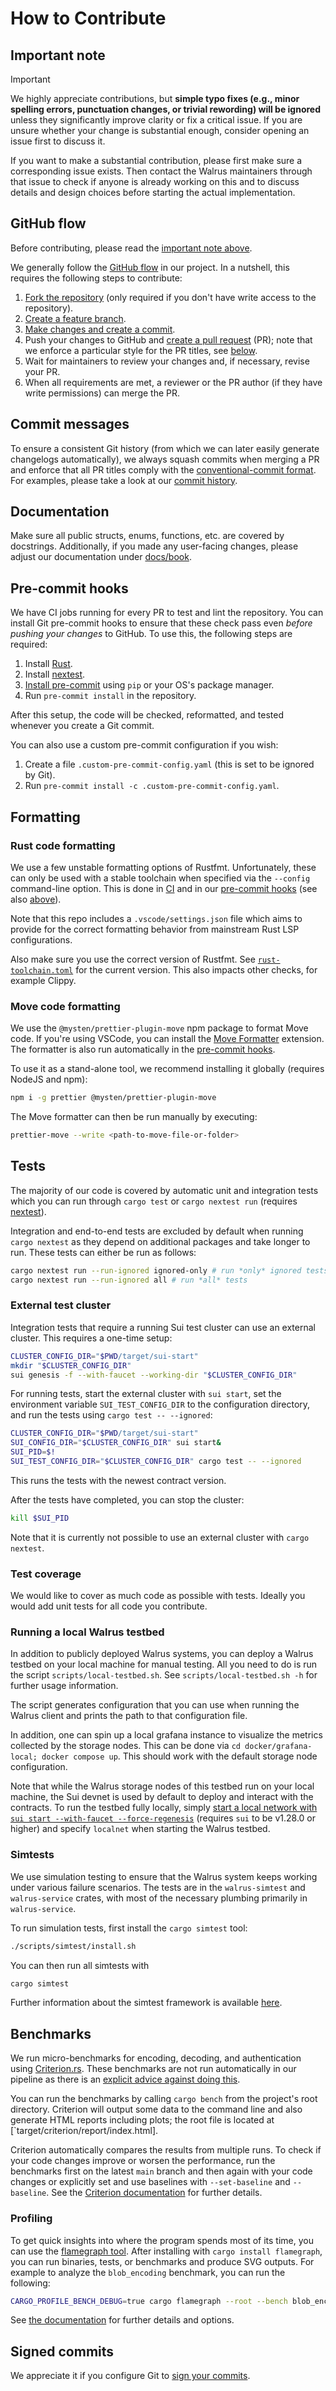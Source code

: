 # How to Contribute

## Important note

> [!IMPORTANT]
> We highly appreciate contributions, but **simple typo fixes (e.g., minor spelling errors,
> punctuation changes, or trivial rewording) will be ignored** unless they significantly improve
> clarity or fix a critical issue. If you are unsure whether your change is substantial enough,
> consider opening an issue first to discuss it.

If you want to make a substantial contribution, please first make sure a corresponding issue exists.
Then contact the Walrus maintainers through that issue to check if anyone is already working on this
and to discuss details and design choices before starting the actual implementation.

## GitHub flow

Before contributing, please read the [important note above](#important-note).

We generally follow the [GitHub flow](https://docs.github.com/en/get-started/quickstart/github-flow)
in our project. In a nutshell, this requires the following steps to contribute:

1. [Fork the repository](https://docs.github.com/en/get-started/quickstart/contributing-to-projects)
   (only required if you don't have write access to the repository).
1. [Create a feature branch](https://docs.github.com/en/get-started/quickstart/github-flow#create-a-branch).
1. [Make changes and create a
   commit](https://docs.github.com/en/get-started/quickstart/contributing-to-projects#making-and-pushing-changes).
1. Push your changes to GitHub and [create a pull
   request](https://docs.github.com/en/get-started/quickstart/contributing-to-projects#making-a-pull-request)
   (PR); note that we enforce a particular style for the PR titles, see [below](#commit-messages).
1. Wait for maintainers to review your changes and, if necessary, revise your PR.
1. When all requirements are met, a reviewer or the PR author (if they have write permissions) can
   merge the PR.

## Commit messages

To ensure a consistent Git history (from which we can later easily generate changelogs
automatically), we always squash commits when merging a PR and enforce that all PR titles comply
with the [conventional-commit format](https://www.conventionalcommits.org/en/v1.0.0/). For examples,
please take a look at our [commit history](https://github.com/MystenLabs/walrus/commits/main).

## Documentation

Make sure all public structs, enums, functions, etc. are covered by docstrings. Additionally, if you
made any user-facing changes, please adjust our documentation under [docs/book](./docs/book/).

## Pre-commit hooks

We have CI jobs running for every PR to test and lint the repository. You can install Git pre-commit
hooks to ensure that these check pass even *before pushing your changes* to GitHub. To use this, the
following steps are required:

1. Install [Rust](https://www.rust-lang.org/tools/install).
1. Install [nextest](https://nexte.st/).
1. [Install pre-commit](https://pre-commit.com/#install) using `pip` or your OS's package manager.
1. Run `pre-commit install` in the repository.

After this setup, the code will be checked, reformatted, and tested whenever you create a Git commit.

You can also use a custom pre-commit configuration if you wish:

1. Create a file `.custom-pre-commit-config.yaml` (this is set to be ignored by Git).
1. Run `pre-commit install -c .custom-pre-commit-config.yaml`.

## Formatting

### Rust code formatting

We use a few unstable formatting options of Rustfmt. Unfortunately, these can only be used with a
stable toolchain when specified via the `--config` command-line option. This is done in
[CI](.github/workflows/code.yml) and in our [pre-commit hooks](.pre-commit-config.yaml) (see also
[above](#pre-commit-hooks)).

Note that this repo includes a `.vscode/settings.json` file which aims to provide for the correct
formatting behavior from mainstream Rust LSP configurations.

Also make sure you use the correct version of Rustfmt. See
[`rust-toolchain.toml`](rust-toolchain.toml) for the current version. This also impacts other checks,
for example Clippy.

### Move code formatting

We use the `@mysten/prettier-plugin-move` npm package to format Move code. If you're using VSCode,
you can install the [Move Formatter](https://marketplace.visualstudio.com/items?itemName=mysten.prettier-move)
extension. The formatter is also run automatically in the [pre-commit hooks](#pre-commit-hooks).

To use it as a stand-alone tool, we recommend installing it globally (requires NodeJS and npm):

```sh
npm i -g prettier @mysten/prettier-plugin-move
```

The Move formatter can then be run manually by executing:

```sh
prettier-move --write <path-to-move-file-or-folder>
```

## Tests

The majority of our code is covered by automatic unit and integration tests which you can run
through `cargo test` or `cargo nextest run` (requires [nextest](https://nexte.st/)).

Integration and end-to-end tests are excluded by default when running `cargo nextest` as they depend
on additional packages and take longer to run. These tests can either be run as follows:

```sh
cargo nextest run --run-ignored ignored-only # run *only* ignored tests
cargo nextest run --run-ignored all # run *all* tests
```

### External test cluster

Integration tests that require a running Sui test cluster can use an external cluster. This requires
a one-time setup:

```sh
CLUSTER_CONFIG_DIR="$PWD/target/sui-start"
mkdir "$CLUSTER_CONFIG_DIR"
sui genesis -f --with-faucet --working-dir "$CLUSTER_CONFIG_DIR"
```

For running tests, start the external cluster with `sui start`, set the environment variable
`SUI_TEST_CONFIG_DIR` to the configuration directory, and run the tests using `cargo test --
--ignored`:

```sh
CLUSTER_CONFIG_DIR="$PWD/target/sui-start"
SUI_CONFIG_DIR="$CLUSTER_CONFIG_DIR" sui start&
SUI_PID=$!
SUI_TEST_CONFIG_DIR="$CLUSTER_CONFIG_DIR" cargo test -- --ignored
```

This runs the tests with the newest contract version.

After the tests have completed, you can stop the cluster:

```sh
kill $SUI_PID
```

Note that it is currently not possible to use an external cluster with `cargo nextest`.

### Test coverage

We would like to cover as much code as possible with tests. Ideally you would add unit tests for all
code you contribute.

<!-- TODO(WAL-299) Add info about tarpaulin again as soon as the setup is fixed. -->

### Running a local Walrus testbed

In addition to publicly deployed Walrus systems, you can deploy a Walrus testbed on your local
machine for manual testing. All you need to do is run the script `scripts/local-testbed.sh`. See
`scripts/local-testbed.sh -h` for further usage information.

The script generates configuration that you can use when running the Walrus client and prints the
path to that configuration file.

In addition, one can spin up a local grafana instance to visualize the metrics collected by the
storage nodes. This can be done via `cd docker/grafana-local; docker compose up`. This should work
with the default storage node configuration.

Note that while the Walrus storage nodes of this testbed run on your local machine, the Sui devnet
is used by default to deploy and interact with the contracts. To run the testbed fully locally, simply
[start a local network with `sui start --with-faucet --force-regenesis`](https://docs.sui.io/guides/developer/getting-started/local-network)
(requires `sui` to be v1.28.0 or higher) and specify `localnet` when starting the Walrus testbed.

### Simtests

We use simulation testing to ensure that the Walrus system keeps working under various failure
scenarios. The tests are in the `walrus-simtest` and `walrus-service` crates, with most of the
necessary plumbing primarily in `walrus-service`.

To run simulation tests, first install the `cargo simtest` tool:

```sh
./scripts/simtest/install.sh
```

You can then run all simtests with

```sh
cargo simtest
```

Further information about the simtest framework is available
[here](https://github.com/MystenLabs/sui/tree/main/crates/sui-simulator#how-to-run-sim-tests).

## Benchmarks

We run micro-benchmarks for encoding, decoding, and authentication using
[Criterion.rs](https://bheisler.github.io/criterion.rs/book/criterion_rs.html). These benchmarks are
not run automatically in our pipeline as there is an [explicit advice against doing
this](https://bheisler.github.io/criterion.rs/book/faq.html#how-should-i-run-criterionrs-benchmarks-in-a-ci-pipeline).

You can run the benchmarks by calling `cargo bench` from the project's root directory. Criterion
will output some data to the command line and also generate HTML reports including plots; the root
file is located at [`target/criterion/report/index.html].

Criterion automatically compares the results from multiple runs. To check if your code changes
improve or worsen the performance, run the benchmarks first on the latest `main` branch and then
again with your code changes or explicitly set and use baselines with `--set-baseline` and
`--baseline`. See the [Criterion
documentation](https://bheisler.github.io/criterion.rs/book/user_guide/command_line_options.html#baselines)
for further details.

### Profiling

To get quick insights into where the program spends most of its time, you can use the [flamegraph
tool](https://github.com/flamegraph-rs/flamegraph). After installing with `cargo install
flamegraph`, you can run binaries, tests, or benchmarks and produce SVG outputs. For example to
analyze the `blob_encoding` benchmark, you can run the following:

```sh
CARGO_PROFILE_BENCH_DEBUG=true cargo flamegraph --root --bench blob_encoding --open
```

See [the documentation](https://github.com/flamegraph-rs/flamegraph) for further details and options.

## Signed commits

We appreciate it if you configure Git to [sign your
commits](https://gist.github.com/troyfontaine/18c9146295168ee9ca2b30c00bd1b41e).
